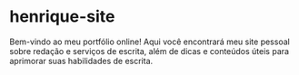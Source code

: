 # henrique-site
Bem-vindo ao meu portfólio online! Aqui você encontrará meu site pessoal sobre redação e serviços de escrita, além de dicas e conteúdos úteis para aprimorar suas habilidades de escrita.
